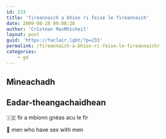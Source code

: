 ```yaml
---
id: 233
title: 'fireannaich a bhios ri feise le fireannaich'
date: 2009-08-28 09:08:28
author: 'Crìstean MacMhìcheil'
layout: post
guid: 'https://faclair.lgbt/?p=233'
permalink: /fireannaich-a-bhios-ri-feise-le-fireannaich/
categories:
    - gd
---
```


## Mìneachadh

## Eadar-theangachaidhean

&#x1f1ee;&#x1f1ea; fir a mbíonn gnéas acu le fir

&#x1f3f4;&#xe0067;&#xe0062;&#xe0065;&#xe006e;&#xe0067;&#xe007f; men who have sex with men
